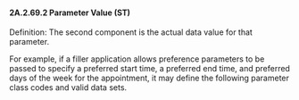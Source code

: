 #### 2A.2.69.2 Parameter Value (ST)

Definition: The second component is the actual data value for that parameter.

For example, if a filler application allows preference parameters to be passed to specify a preferred start time, a preferred end time, and preferred days of the week for the appointment, it may define the following parameter class codes and valid data sets.
